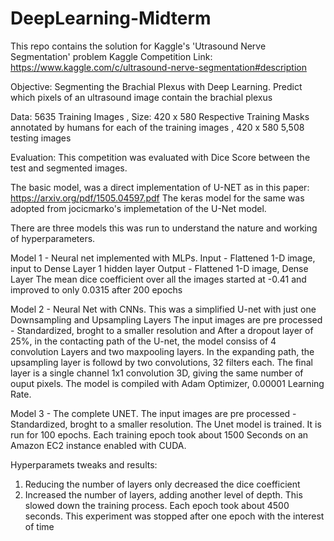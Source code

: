 # DeepLearning-Midterm
This repo contains the solution for Kaggle's 'Utrasound Nerve Segmentation' problem
Kaggle Competition Link: https://www.kaggle.com/c/ultrasound-nerve-segmentation#description

Objective:
Segmenting the Brachial Plexus with Deep Learning.
Predict which pixels of an ultrasound image contain the brachial plexus

Data:
5635 Training Images , Size: 420 x 580
Respective Training Masks annotated by humans for each of the training images , 420 x 580
5,508 testing images

Evaluation:
This competition was evaluated with Dice Score between the test and segmented images.

The basic model, was a direct implementation of U-NET as in this paper: https://arxiv.org/pdf/1505.04597.pdf
The keras model for the same was adopted from jocicmarko's implemetation of the U-Net model.

There are three models this was run to understand the nature and working of hyperparameters.

Model 1 - Neural net implemented with MLPs.
Input - Flattened 1-D image, input to Dense Layer
1 hidden layer
Output - Flattened 1-D image, Dense Layer
The mean dice coefficient over all the images started at -0.41 and improved to  only 0.0315 after 200 epochs

Model 2 - Neural Net with CNNs. This was a simplified U-net with just one Downsampling and Upsampling Layers
The input images are pre processed - Standardized, broght to a smaller resolution and 
After a dropout layer of 25%, in the contacting path of the U-net, the model consiss of 4 convolution Layers and two maxpooling layers.
In the expanding path, the upsampling layer is followd by two convolutions, 32 filters each.
The final layer is a single channel 1x1 convolution 3D, giving the same number of ouput pixels.
The model is compiled with Adam Optimizer, 0.00001 Learning Rate.

Model 3 - The complete UNET.
The input images are pre processed - Standardized, broght to a smaller resolution.
The Unet model is trained.
It is run for 100 epochs. Each training epoch took about 1500 Seconds on an Amazon EC2 instance enabled with CUDA.

Hyperparamets tweaks and results:
1. Reducing the number of layers only decreased the dice coefficient
2. Increased the number of layers, adding another level of depth. This slowed down the training process. Each epoch took about 4500 seconds. This experiment was stopped after one epoch with the interest of time




